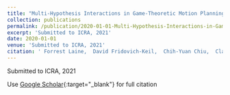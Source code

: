 ```yaml
---
title: "Multi-Hypothesis Interactions in Game-Theoretic Motion Planning"
collection: publications
permalink: /publication/2020-01-01-Multi-Hypothesis-Interactions-in-Game-Theoretic-Motion-Planning
excerpt: 'Submitted to ICRA, 2021'
date: 2020-01-01
venue: 'Submitted to ICRA, 2021'
citation: ' Forrest Laine,  David Fridovich-Keil,  Chih-Yuan Chiu,  Claire Tomlin, &quot;Multi-Hypothesis Interactions in Game-Theoretic Motion Planning.&quot; Submitted to ICRA, 2021, 2020.'
---
```

Submitted to ICRA, 2021

Use [Google Scholar](https://scholar.google.com/scholar?q=Multi+Hypothesis+Interactions+in+Game+Theoretic+Motion+Planning){:target="_blank"} for full citation
